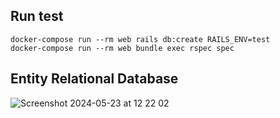 ## Run test
    docker-compose run --rm web rails db:create RAILS_ENV=test
    docker-compose run --rm web bundle exec rspec spec

## Entity Relational Database
![Screenshot 2024-05-23 at 12 22 02](https://github.com/er-contreras/grades_system/assets/67211919/be0df13e-89bb-4c09-8ed7-b3512f879f0a)
